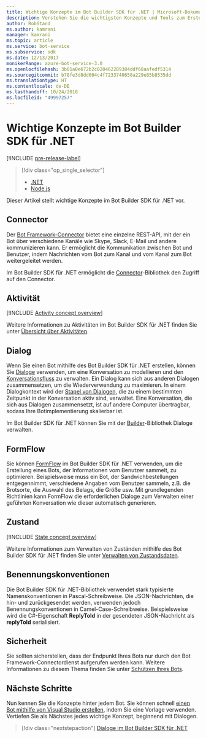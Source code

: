 ```yaml
---
title: Wichtige Konzepte im Bot Builder SDK für .NET | Microsoft-Dokumentation
description: Verstehen Sie die wichtigsten Konzepte und Tools zum Erstellen und Bereitstellen von Konversationsbots, die im Bot Builder SDK für .NET verfügbar sind.
author: RobStand
ms.author: kamrani
manager: kamrani
ms.topic: article
ms.service: bot-service
ms.subservice: sdk
ms.date: 12/13/2017
monikerRange: azure-bot-service-3.0
ms.openlocfilehash: 3b01a0e672b2c020462289384ddf68aafedf5314
ms.sourcegitcommit: b78fe3d8dd604c4f7233740658a229e85b8535dd
ms.translationtype: HT
ms.contentlocale: de-DE
ms.lasthandoff: 10/24/2018
ms.locfileid: "49997257"
---
```

# <a name="key-concepts-in-the-bot-builder-sdk-for-net"></a>Wichtige Konzepte im Bot Builder SDK für .NET

[!INCLUDE [pre-release-label](../includes/pre-release-label-v3.md)]

> [!div class="op_single_selector"]
> - [.NET](../dotnet/bot-builder-dotnet-concepts.md)
> - [Node.js](../nodejs/bot-builder-nodejs-concepts.md)

Dieser Artikel stellt wichtige Konzepte im Bot Builder SDK für .NET vor.

## <a name="connector"></a>Connector

Der [Bot Framework-Connector](bot-builder-dotnet-connector.md) bietet eine einzelne REST-API, mit der ein Bot über verschiedene Kanäle wie Skype, Slack, E-Mail und andere kommunizieren kann. Er ermöglicht die Kommunikation zwischen Bot und Benutzer, indem Nachrichten vom Bot zum Kanal und vom Kanal zum Bot weitergeleitet werden. 

Im Bot Builder SDK für .NET ermöglicht die [Connector][connectorLibrary]-Bibliothek den Zugriff auf den Connector. 

## <a name="activity"></a>Aktivität

[!INCLUDE [Activity concept overview](../includes/snippet-dotnet-concept-activity.md)]

Weitere Informationen zu Aktivitäten im Bot Builder SDK für .NET finden Sie unter [Übersicht über Aktivitäten](bot-builder-dotnet-activities.md).

## <a name="dialog"></a>Dialog

Wenn Sie einen Bot mithilfe des Bot Builder SDK für .NET erstellen, können Sie [Dialoge](bot-builder-dotnet-dialogs.md) verwenden, um eine Konversation zu modellieren und den [Konversationsfluss](../bot-service-design-conversation-flow.md#dialog-stack) zu verwalten. Ein Dialog kann sich aus anderen Dialogen zusammensetzen, um die Wiederverwendung zu maximieren. In einem Dialogkontext wird der [Stapel von Dialogen](../bot-service-design-conversation-flow.md), die zu einem bestimmten Zeitpunkt in der Konversation aktiv sind, verwaltet. Eine Konversation, die sich aus Dialogen zusammensetzt, ist auf andere Computer übertragbar, sodass Ihre Botimplementierung skalierbar ist. 

Im Bot Builder SDK für .NET können Sie mit der [Builder][builderLibrary]-Bibliothek Dialoge verwalten.

## <a name="formflow"></a>FormFlow

Sie können [FormFlow](bot-builder-dotnet-formflow.md) im Bot Builder SDK für .NET verwenden, um die Erstellung eines Bots, der Informationen vom Benutzer sammelt, zu optimieren. Beispielsweise muss ein Bot, der Sandwichbestellungen entgegennimmt, verschiedene Angaben vom Benutzer sammeln, z.B. die Brotsorte, die Auswahl des Belags, die Größe usw. Mit grundlegenden Richtlinien kann FormFlow die erforderlichen Dialoge zum Verwalten einer geführten Konversation wie dieser automatisch generieren.

## <a name="state"></a>Zustand

[!INCLUDE [State concept overview](../includes/snippet-dotnet-concept-state.md)]

Weitere Informationen zum Verwalten von Zuständen mithilfe des Bot Builder SDK für .NET finden Sie unter [Verwalten von Zustandsdaten](bot-builder-dotnet-state.md).

## <a name="naming-conventions"></a>Benennungskonventionen

Die Bot Builder SDK für .NET-Bibliothek verwendet stark typisierte Namenskonventionen in Pascal-Schreibweise. Die JSON-Nachrichten, die hin- und zurückgesendet werden, verwenden jedoch Benennungskonventionen in Camel-Case-Schreibweise. Beispielsweise wird die C#-Eigenschaft **ReplyToId** in der gesendeten JSON-Nachricht als **replyToId** serialisiert.

## <a name="security"></a>Sicherheit

Sie sollten sicherstellen, dass der Endpunkt Ihres Bots nur durch den Bot Framework-Connectordienst aufgerufen werden kann. Weitere Informationen zu diesem Thema finden Sie unter [Schützen Ihres Bots](bot-builder-dotnet-security.md).

## <a name="next-steps"></a>Nächste Schritte

Nun kennen Sie die Konzepte hinter jedem Bot. Sie können schnell [einen Bot mithilfe von Visual Studio erstellen](bot-builder-dotnet-quickstart.md), indem Sie eine Vorlage verwenden. Vertiefen Sie als Nächstes jedes wichtige Konzept, beginnend mit Dialogen.

> [!div class="nextstepaction"]
> [Dialoge im Bot Builder SDK für .NET](bot-builder-dotnet-dialogs.md)

[connectorLibrary]: /dotnet/api/microsoft.bot.connector

[builderLibrary]: /dotnet/api/microsoft.bot.builder.dialogs
